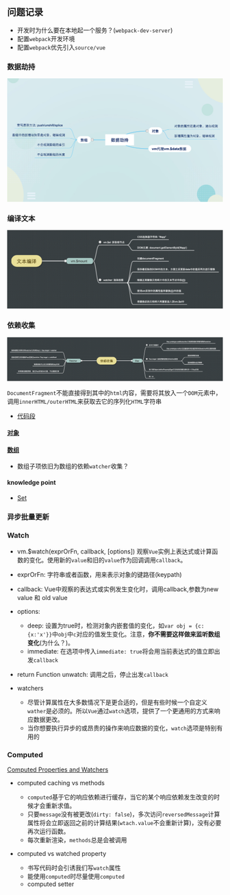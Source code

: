 ## 问题记录
* 开发时为什么要在本地起一个服务？(`webpack-dev-server`)
* 配置`webpack`开发环境
* 配置`webpack`优先引入`source/vue` 

### 数据劫持
![](https://raw.githubusercontent.com/wangkaiwd/drawing-bed/master/2020-6-4-9-23.png)

### 编译文本
![](https://raw.githubusercontent.com/wangkaiwd/drawing-bed/master/2020-6-7-1-38-text-compiler2.png)

### 依赖收集
![](https://raw.githubusercontent.com/wangkaiwd/drawing-bed/master/2020-6-7-5-19-dependence-collect.png)

`DocumentFragment`不能直接得到其中的`html`内容，需要将其放入一个`DOM`元素中，调用`innerHTML/outerHTML`来获取去它的序列化`HTML`字符串
* [代码段](https://gist.github.com/gleuch/2475825#file-gistfile1-js-L10-L15)

#### [对象](https://vuejs.org/v2/guide/reactivity.html#For-Objects)

#### [数组](https://vuejs.org/v2/guide/reactivity.html#For-Arrays)
* 数组子项依旧为数组的依赖`watcher`收集？

#### knowledge point
* [Set](https://developer.mozilla.org/en-US/docs/Web/JavaScript/Reference/Global_Objects/Set)

### 异步批量更新

### Watch
* vm.$watch(exprOrFn, callback, [options])
观察`Vue`实例上表达式或计算函数的变化。使用新的`value`和旧的`value`作为回调调用`callback`。
* exprOrFn: 字符串或者函数，用来表示对象的键路径(keypath)
* callback: Vue中观察的表达式或实例发生变化时，调用callback,参数为new value 和 old value
* options:
  * deep: 设置为true时，检测对象内嵌套值的变化，如`var obj = {c: {x:'x'}}`中`obj`中`c`对应的值发生变化。注意，**你不需要这样做来监听数组变化**(为什么？)。
  * immediate: 在选项中传入`immediate: true`将会用当前表达式的值立即出发`callback`
* return Function unwatch: 调用之后，停止出发`callback` 

* watchers
  * 尽管计算属性在大多数情况下是更合适的，但是有些时候一个自定义`wather`是必须的。所以`Vue`通过`watch`选项，提供了一个更通用的方式来响应数据更改。
  * 当你想要执行异步的或昂贵的操作来响应数据的变化，`watch`选项是特别有用的
### Computed
[Computed Properties and Watchers](https://vuejs.org/v2/guide/computed.html)

* computed caching vs methods
  * `computed`基于它的响应依赖进行缓存，当它的某个响应依赖发生改变的时候才会重新求值。
  * 只要`message`没有被更改(`dirty: false`)，多次访问`reversedMessage`计算属性将会立即返回之前的计算结果(`wtach.value`不会重新计算)，没有必要再次运行函数。
  * 每次重新渲染，`methods`总是会被调用

* computed vs watched property
  * 书写代码时会引诱我们写`watch`属性
  * 能使用`computed`时尽量使用`computed`
  * computed setter
  
